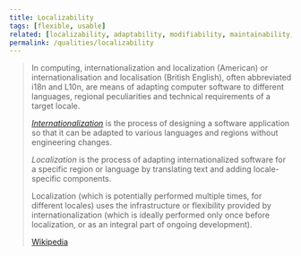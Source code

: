 ```yaml
---
title: Localizability
tags: [flexible, usable]
related: [localizability, adaptability, modifiability, maintainability, internationalization]
permalink: /qualities/localizability
---
```



>In computing, internationalization and localization (American) or internationalisation and localisation (British English), often abbreviated i18n and L10n, are means of adapting computer software to different languages, regional peculiarities and technical requirements of a target locale.
>
>[_Internationalization_](/qualities/localizability) is the process of designing a software application so that it can be adapted to various languages and regions without engineering changes. 
>
>_Localization_ is the process of adapting internationalized software for a specific region or language by translating text and adding locale-specific components.
>
>Localization (which is potentially performed multiple times, for different locales) uses the infrastructure or flexibility provided by internationalization (which is ideally performed only once before localization, or as an integral part of ongoing development).
>
>[Wikipedia](https://en.wikipedia.org/wiki/Internationalization_and_localization)



